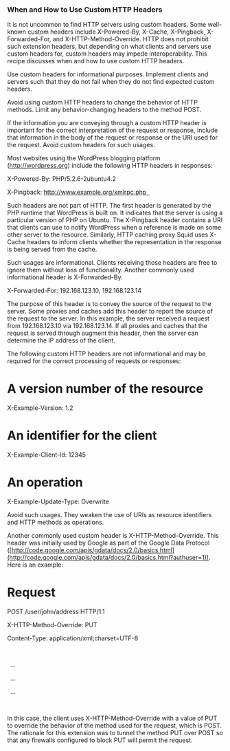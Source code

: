 
### When and How to Use Custom HTTP Headers


It is not uncommon to find HTTP servers using custom headers. Some well-known custom headers include X-Powered-By, X-Cache, X-Pingback, X-Forwarded-For, and X-HTTP-Method-Override. HTTP does not prohibit such extension headers, but depending on what clients and servers use custom headers for, custom headers may impede interoperability. This recipe discusses when and how to use custom HTTP headers. 

Use custom headers for informational purposes. Implement clients and servers such that they do not fail when they do not find expected custom headers. 

Avoid using custom HTTP headers to change the behavior of HTTP methods. Limit any behavior-changing headers to the method POST. 

If the information you are conveying through a custom HTTP header is important for the correct interpretation of the request or response, include that information in the body of the request or response or the URI used for the request. Avoid custom headers for such usages. 

Most websites using the WordPress blogging platform (http://wordpress.org) include the following HTTP headers in responses: 

X-Powered-By: PHP/5.2.6-2ubuntu4.2 

X-Pingback: http://www.example.org/xmlrpc.php  

Such headers are not part of HTTP. The first header is generated by the PHP runtime that WordPress is built on. It indicates that the server is using a particular version of PHP on Ubuntu. The X-Pingback header contains a URI that clients can use to notify WordPress when a reference is made on some other server to the resource. Similarly, HTTP caching proxy Squid uses X-Cache headers to inform clients whether the representation in the response is being served from the cache. 

Such usages are informational. Clients receiving those headers are free to ignore them without loss of functionality. Another commonly used informational header is X-Forwarded-By. 

X-Forwarded-For: 192.168.123.10, 192.168.123.14  

The purpose of this header is to convey the source of the request to the server. Some proxies and caches add this header to report the source of the request to the server. In this example, the server received a request from 192.168.123.10 via 192.168.123.14. If all proxies and caches that the request is served through augment this header, then the server can determine the IP address of the client. 

The following custom HTTP headers are not informational and may be required for the correct processing of requests or responses: 

# A version number of the resource 

X-Example-Version: 1.2 

# An identifier for the client 

X-Example-Client-Id: 12345 

# An operation 

X-Example-Update-Type: Overwrite 

Avoid such usages. They weaken the use of URIs as resource identifiers and HTTP methods as operations. 

Another commonly used custom header is X-HTTP-Method-Override. This header was initially used by Google as part of the Google Data Protocol ([http://code.google.com/apis/gdata/docs/2.0/basics.html](http://code.google.com/apis/gdata/docs/2.0/basics.html?authuser=1)). Here is an example: 

# Request 

POST /user/john/address HTTP/1.1 

X-HTTP-Method-Override: PUT 

Content-Type: application/xml;charset=UTF-8 

<address> 

  <street>...</street> 

  <city>...</city> 

  <postal-code>...</postal-code> 

</address>  

In this case, the client uses X-HTTP-Method-Override with a value of PUT to override the behavior of the method used for the request, which is POST. The rationale for this extension was to tunnel the method PUT over POST so that any firewalls configured to block PUT will permit the request.